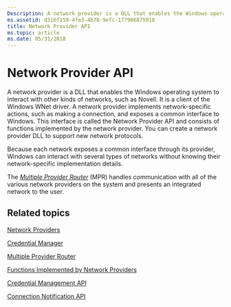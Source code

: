```yaml
---
Description: A network provider is a DLL that enables the Windows operating system to interact with other kinds of networks, such as Novell. It is a client of the Windows WNet driver.
ms.assetid: d316f159-4fe3-4b78-9efc-177906875918
title: Network Provider API
ms.topic: article
ms.date: 05/31/2018
---
```


# Network Provider API

A network provider is a DLL that enables the Windows operating system to interact with other kinds of networks, such as Novell. It is a client of the Windows WNet driver. A network provider implements network-specific actions, such as making a connection, and exposes a common interface to Windows. This interface is called the Network Provider API and consists of functions implemented by the network provider. You can create a network provider DLL to support new network protocols.

Because each network exposes a common interface through its provider, Windows can interact with several types of networks without knowing their network-specific implementation details.

The [*Multiple Provider Router*](https://msdn.microsoft.com/library/ms721594(v=VS.85).aspx) (MPR) handles communication with all of the various network providers on the system and presents an integrated network to the user.

## Related topics

<dl> <dt>

[Network Providers](network-providers.md)
</dt> <dt>

[Credential Manager](credential-manager.md)
</dt> <dt>

[Multiple Provider Router](multiple-provider-router.md)
</dt> <dt>

[Functions Implemented by Network Providers](functions-implemented-by-network-providers.md)
</dt> <dt>

[Credential Management API](credential-management-api.md)
</dt> <dt>

[Connection Notification API](connection-notification-api.md)
</dt> </dl>

 

 




